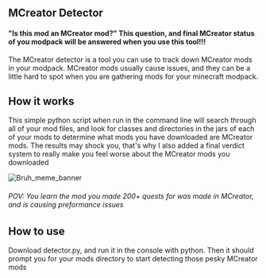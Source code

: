 ## MCreator Detector
#### "Is this mod an MCreator mod?" This question, and final MCreator status of you modpack will be answered when you use this tool!!!
The MCreator detector is a tool you can use to track down MCreator mods in your modpack. MCreator mods usually cause issues, and they can be a little hard to spot when you are gathering mods for your minecraft modpack.

## How it works
This simple python script when run in the command line will search through all of your mod files, and look for classes and directories in the jars of each of your mods to determine what mods you have downloaded are MCreator mods. The results may shock you, that's why I also added a final verdict system to really make you feel worse about the MCreator mods you downloaded

![Bruh_meme_banner](https://github.com/darklysteamgear/mcreatorDetector/assets/61528531/84c37ebe-5464-4e0b-851d-bdf543a07b21)
###### POV: You learn the mod you made 200+ quests for was made in MCreator, and is causing preformance issues


## How to use
Download detector.py, and run it in the console with python. Then it should prompt you for your mods directory to start detecting those pesky MCreator mods
